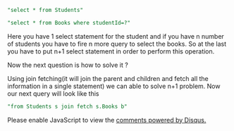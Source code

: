 ```sql
"select * from Students"

"select * from Books where studentId=?"
```

Here you have 1 select statement for the student and if you have n number of students you have to fire n more query to select the books. So at the last you have to put n+1 select statement in order to perform this operation.

Now the next question is how to solve it ?

Using join fetching(it will join the parent and children and fetch all the information in a single statement) we can able to solve n+1 problem.
Now our next query will look like this

```sql
"from Students s join fetch s.Books b"
```

<div id="disqus_thread"></div>
<script>
var disqus_config = function () {
    this.page.url = 'http://oshanz.github.io/til/2016/04/04/n+1-query.html';
    this.page.identifier = '2016-04-04-n+1 query';
};

(function() {
var d = document, s = d.createElement('script');
s.src = 'https://oshanz.disqus.com/embed.js';
s.setAttribute('data-timestamp', +new Date());
(d.head || d.body).appendChild(s);
})();

</script>
<noscript>Please enable JavaScript to view the <a href="https://disqus.com/?ref_noscript">comments powered by Disqus.</a></noscript>

<script id="dsq-count-scr" src="//oshanz.disqus.com/count.js" async></script>
